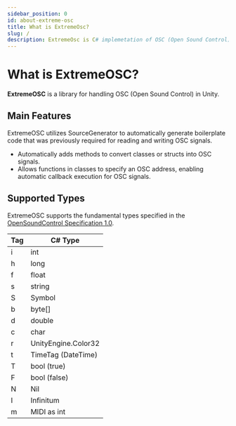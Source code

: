 ```yaml
---
sidebar_position: 0
id: about-extreme-osc
title: What is ExtremeOsc?
slug: /
description: ExtremeOsc is C# implemetation of OSC (Open Sound Control) for Unity.
---
```


# What is ExtremeOSC?

**ExtremeOSC** is a library for handling OSC (Open Sound Control) in Unity.

## Main Features

ExtremeOSC utilizes SourceGenerator to automatically generate boilerplate code that was previously required for reading and writing OSC signals.

- Automatically adds methods to convert classes or structs into OSC signals.
- Allows functions in classes to specify an OSC address, enabling automatic callback execution for OSC signals.

## Supported Types

ExtremeOSC supports the fundamental types specified in the [OpenSoundControl Specification 1.0](https://opensoundcontrol.stanford.edu/spec-1_0.html).

| Tag | C# Type |
| --- | --- |
| i | int |
| h | long |
| f | float |
| s | string |
| S | Symbol |
| b | byte[] |
| d | double |
| c | char |
| r | UnityEngine.Color32 |
| t | TimeTag (DateTime) |
| T | bool (true) |
| F | bool (false) |
| N | Nil |
| I | Infinitum |
| m | MIDI as int |
